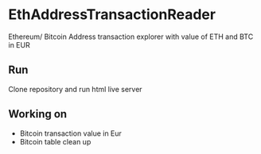 # EthAddressTransactionReader
Ethereum/ Bitcoin Address transaction explorer with value of ETH and BTC in EUR

## Run
Clone repository and run html live server

## Working on
- Bitcoin transaction value in Eur
- Bitcoin table clean up
